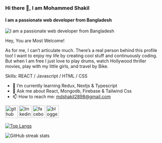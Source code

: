 ### Hi there 👋, I am Mohammed Shakil
#### I am a passionate web developer from Bangladesh
![I am a passionate web developer from Bangladesh](https://media.licdn.com/dms/image/D5616AQF6SaXVAH58PQ/profile-displaybackgroundimage-shrink_350_1400/0/1673294633274?e=1683158400&v=beta&t=utosgcYwXQotJ5molN8g3sBs1ir9w0kQFzoOE_hB0L0)

Hey, You are Most Welcome!

As for me, I can’t articulate much. There’s a real person behind this profile too! I want to enjoy my life by creating cool stuff and continuously coding. But when I am free I just love to play drums, watch Hollywood thriller movies, play with my little girls, and travel by Bike.

Skills: REACT / Javascript / HTML / CSS

- 🌱 I’m currently learning Redux, Nextjs & Typescript 
- 💬 Ask me about React, Mongodb, Firebase & Tailwind Css 
- 📫 How to reach me: mdshakil2898@gmail.com 


[<img src='https://cdn.jsdelivr.net/npm/simple-icons@3.0.1/icons/github.svg' alt='github' height='40'>](https://github.com/mdshakil-ctg)  [<img src='https://cdn.jsdelivr.net/npm/simple-icons@3.0.1/icons/linkedin.svg' alt='linkedin' height='40'>](https://www.linkedin.com/in/mdshakil-ctg/)  [<img src='https://cdn.jsdelivr.net/npm/simple-icons@3.0.1/icons/facebook.svg' alt='facebook' height='40'>](https://www.facebook.com/mdshakil2898)  [<img src='https://cdn.jsdelivr.net/npm/simple-icons@3.0.1/icons/blogger.svg' alt='blogger' height='40'>](https://md-shakil-portfolio.netlify.app/)  

[![Top Langs](https://github-readme-stats.vercel.app/api/top-langs/?username=mdshakil-ctg)](https://github.com/anuraghazra/github-readme-stats)



![GitHub streak stats](https://streak-stats.demolab.com/?user=mdshakil-ctg)  

